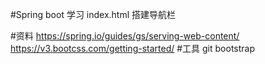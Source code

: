 #Spring boot 学习
index.html 搭建导航栏

#资料
https://spring.io/guides/gs/serving-web-content/
https://v3.bootcss.com/getting-started/
#工具
git
bootstrap
